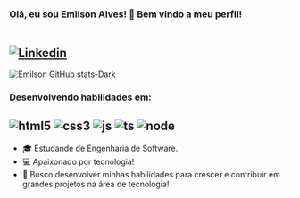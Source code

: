 ### Olá, eu sou Emilson Alves! 👋 Bem vindo a meu perfil!
---
[![Linkedin](https://img.shields.io/badge/LinkedIn-0077B5?style=for-the-badge&logo=linkedin&logoColor=white)](https://www.linkedin.com/in/emilson-alves/)
---
![Emilson GitHub stats-Dark](https://github-readme-stats.vercel.app/api?username=EmilsonnAlves&show_icons=true&theme=dark#gh-dark-mode-only)
### Desenvolvendo habilidades em: 
![html5](https://img.shields.io/badge/HTML5-E34F26?style=for-the-badge&logo=html5&logoColor=white)
![css3](https://img.shields.io/badge/CSS3-1572B6?style=for-the-badge&logo=css3&logoColor=white)
![js](https://img.shields.io/badge/JavaScript-F7DF1E?style=for-the-badge&logo=javascript&logoColor=black)
![ts](https://img.shields.io/badge/TypeScript-007ACC?style=for-the-badge&logo=typescript&logoColor=white)
![node](https://img.shields.io/badge/Node.js-43853D?style=for-the-badge&logo=node.js&logoColor=white)
---
* 🎓 Estudande de Engenharia de Software.
* 💻 Apaixonado por tecnologia!
* 🚀 Busco desenvolver minhas habilidades para crescer e contribuir em grandes projetos na área de tecnologia!
